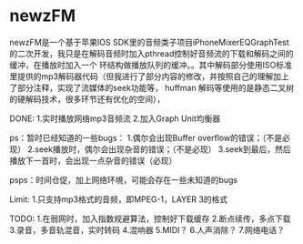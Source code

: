 # newzFM

newzFM是一个基于苹果IOS SDK里的音频类子项目iPhoneMixerEQGraphTest的二次开发，我只是在解码音频时加入pthread控制好音频流的下载和解码之间的缓冲，在播放时加入一个
环结构做播放队列的缓冲。。其中解码部分使用ISO标准里提供的mp3解码器代码（但我进行了部分内容的修改，并按照自己的理解加上了部分注释，实现了流媒体的seek功能等， huffman
解码等使用的是静态二叉树的硬解码技术，很多环节还有优化的空间），

DONE:
1.实时播放网络mp3音频流
2.加入Graph Unit均衡器

ps：暂时已经知道的一些bugs：
1.偶尔会出现Buffer overflow的错误；（不是必现）
2.seek播放时，偶尔会出现杂音的错误；（不是必现）
3.seek到最后，然后播放下一首时，会出现一点杂音的错误（必现）

psps：时间仓促，加上网络环境，可能会存在一些未知道的bugs

Limit:
1.只支持mp3格式的音频，即MPEG-1，LAYER 3的格式


TODO:
1.在弱网时，加入指数规避算法，控制好下载缓存
2.断点续传，多点下载
3.录音，多音轨混音，实时转码
4.混响器
5.MIDI？
6.人声消除？
7.网络电话？
